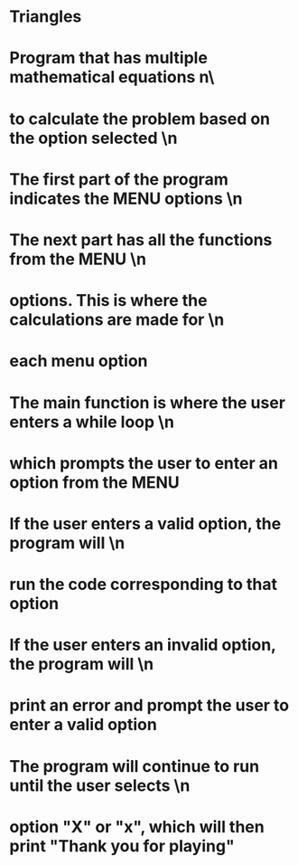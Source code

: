 # Triangles

#  Program that has multiple mathematical equations n\
# to calculate the problem based on the option selected \n
#
# The first part of the program indicates the MENU options \n
#
# The next part has all the functions from the MENU \n
# options. This is where the calculations are made for \n
# each menu option
#
# The main function is where the user enters a while loop \n
# which prompts the user to enter an option from the MENU
#
# If the user enters a valid option, the program will \n
# run the code corresponding to that option
#
# If the user enters an invalid option, the program will \n
# print an error and prompt the user to enter a valid option
#
# The program will continue to run until the user selects \n
# option "X" or "x", which will then print "Thank you for playing" 
